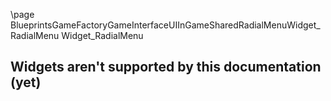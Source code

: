 \page BlueprintsGameFactoryGameInterfaceUIInGameSharedRadialMenuWidget_RadialMenu Widget_RadialMenu
## Widgets aren't supported by this documentation (yet)
